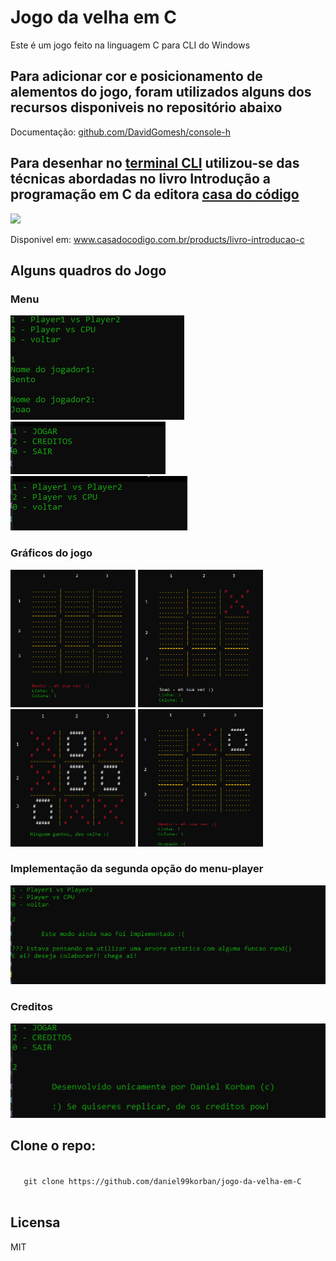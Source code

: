  # Jogo da velha em C
 Este é um jogo feito na linguagem C para CLI do Windows
 
 ## Para adicionar cor e posicionamento de alementos do jogo, foram utilizados alguns dos recursos disponiveis no repositório abaixo
 Documentação: <a href="https://github.com/DavidGomesh/console-h" target="_blank">github.com/DavidGomesh/console-h</a>

 ## Para desenhar no <a href="https://www.google.com/search?q=O+que+%C3%A9+terminal+CLI%3F&sa=X&ved=2ahUKEwj8s8DPitf0AhXRCtQKHfd7DLsQzmd6BAgwEAU">terminal CLI</a> utilizou-se das técnicas abordadas no livro Introdução a programação em C da editora <a href="https://www.casadocodigo.com.br/" target="_blank">casa do código<a>

 <div id="livro">
  <img src="https://cdn.shopify.com/s/files/1/0155/7645/products/IntroducaoaprogramacaoemC_ebook_large.jpg?v=1631718790">
 </div>

 Disponivel em: <a href="https://www.casadocodigo.com.br/products/livro-introducao-c" target="_blank">www.casadocodigo.com.br/products/livro-introducao-c</a>

 ## Alguns quadros do Jogo
 ### Menu
![imagens de nome-jogadores](https://github.com/daniel99korban/Jogo-da-velha-em-C/blob/main/img/nome-jogadores.PNG)
![imagens do frame-menu](https://github.com/daniel99korban/Jogo-da-velha-em-C/blob/main/img/frame-menu.PNG)
![imagens do frame menu player](https://github.com/daniel99korban/Jogo-da-velha-em-C/blob/main/img/frame-menu-play.PNG)

### Gráficos do jogo
<img src="https://github.com/daniel99korban/Jogo-da-velha-em-C/blob/main/img/demo1.PNG" width="200px" height="220px">
<img src="https://github.com/daniel99korban/Jogo-da-velha-em-C/blob/main/img/demo2.PNG" width="200px" height="220px">
<img src="https://github.com/daniel99korban/Jogo-da-velha-em-C/blob/main/img/deu-velha.PNG" width="200px" height="220px">
<img src="https://github.com/daniel99korban/Jogo-da-velha-em-C/blob/main/img/jogador-ganhou.PNG" width="200px" height="220px">

### Implementação da segunda opção do menu-player
![opção player vs cpu](https://github.com/daniel99korban/Jogo-da-velha-em-C/blob/main/img/player-vs-cpu.PNG)

### Creditos
![creditos do jogo](https://github.com/daniel99korban/Jogo-da-velha-em-C/blob/main/img/creditos.PNG)
 
 ## Clone o repo:
 <!--<pre>-->
  <code>
   git clone https://github.com/daniel99korban/jogo-da-velha-em-C
  </code>
 <!--</pre>-->

 ## Licensa
 MIT
